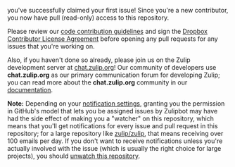 you've successfully claimed your first issue! Since you're a new contributor, you now have pull (read-only) access to this repository.

Please review our [code contribution guidelines](http://zulip.readthedocs.io/en/latest/index.html#code-docs) and sign the [Dropbox Contributor License Agreement](https://opensource.dropbox.com/cla/) before opening any pull requests for any issues that you're working on.

Also, if you haven't done so already, please join us on the Zulip development server at [chat.zulip.org](https://chat.zulip.org/)! Our community of developers use **chat.zulip.org** as our primary communication forum for developing Zulip; you can read more about the **chat.zulip.org** community in our [documentation](http://zulip.readthedocs.io/en/latest/chat-zulip-org.html).

**Note:** Depending on your [notification settings](https://github.com/settings/notifications), granting you the permission in GitHub's model that lets you be assigned issues by Zulipbot may have had the side effect of making you a "watcher" on this repository, which means that you'll get notifications for every issue and pull request in this repository; for a large repository like [zulip/zulip](https://github.com/zulip/zulip), that means receiving over 100 emails per day. If you don't want to receive notifications unless you're actually involved with the issue (which is usually the right choice for large projects), you should [unwatch this repository](https://help.github.com/articles/unwatching-repositories/).
